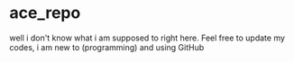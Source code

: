 # ace_repo
well i don't know what i am supposed to right here.
Feel free to update my codes, i am new to (programming) and using GitHub 
